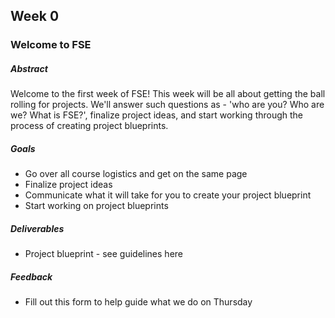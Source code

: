 ## Week 0

### Welcome to FSE

##### Abstract

Welcome to the first week of FSE! This week will be all about getting the ball rolling for projects. We'll answer such questions as - 'who are you? Who are we? What is FSE?', finalize project ideas, and start working through the process of creating project blueprints.

##### Goals

* Go over all course logistics and get on the same page
* Finalize project ideas
* Communicate what it will take for you to create your project blueprint
* Start working on project blueprints

##### Deliverables

* Project blueprint - see guidelines here

##### Feedback

* Fill out this form to help guide what we do on Thursday



